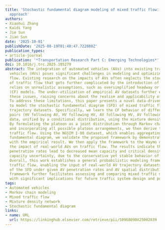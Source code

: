 ```yaml
---
title: 'Stochastic fundamental diagram modeling of mixed traffic flow: A data-driven
  approach'
authors:
- Xiaohui Zhang
- Kaidi Yang
- Jie Sun
- Jian Sun
date: '2025-10-01'
publishDate: '2025-08-19T01:48:47.722088Z'
publication_types:
- article-journal
publication: '*Transportation Research Part C: Emerging Technologies*'
doi: 10.1016/j.trc.2025.105279
abstract: The integration of automated vehicles (AVs) into existing traffic of human-driven
  vehicles (HVs) poses significant challenges in modeling and optimizing mixed traffic
  flow. Existing research on the impacts of AVs often neglects the stochastic nature
  of traffic flow that gets further complicated by the introduction of AVs, and mainly
  relies on unrealistic assumptions, such as oversimplified headway or specific car-following
  (CF) models. The under-utilization of empirical AV datasets further exacerbates
  these issues, raising concerns about the realism and applicability of existing findings.
  To address these limitations, this paper presents a novel data-driven framework
  to model the stochastic fundamental diagram (SFD) of mixed traffic flow using AV
  trajectory datasets. Specifically, we learn the CF behavior of different leader–follower
  pairs (HV following AV, HV following HV, AV following HV, AV following AV) from
  data, unified by a conditional distribution, using the mixture density network (MDN).
  By formulating the platoon as a joint distribution through Markov chain modeling
  and incorporating all possible platoon arrangements, we then derive the SFD of mixed
  traffic flow. Using the NGSIM I-80 dataset, which enables aggregating the empirical
  fundamental diagram, we validate the proposed framework by demonstrating high consistency
  with the empirical result. We then apply the framework to the Waymo dataset to evaluate
  the impact of real-world AVs on traffic flow. The results indicate that larger AV
  penetration rates lead to decreased mean capacity and critical density while reducing
  capacity uncertainty, due to the conservative yet stable behavior of current AVs.
  Overall, this work establishes a general probabilistic modeling framework for mixed
  traffic flow, enabling the input of real-world AV trajectory datasets and output
  of the SFD under given AV penetration rates and AV spatial distributions. The proposed
  framework further facilitates assessing and comparing mixed traffic management strategies,
  with significant implications for future traffic system design and policy-making.
tags:
- Automated vehicles
- Markov chain modeling
- Mixed traffic flow
- Mixture density network
- Stochastic fundamental diagram
links:
- name: URL
  url: https://linkinghub.elsevier.com/retrieve/pii/S0968090X25002839
---
```


